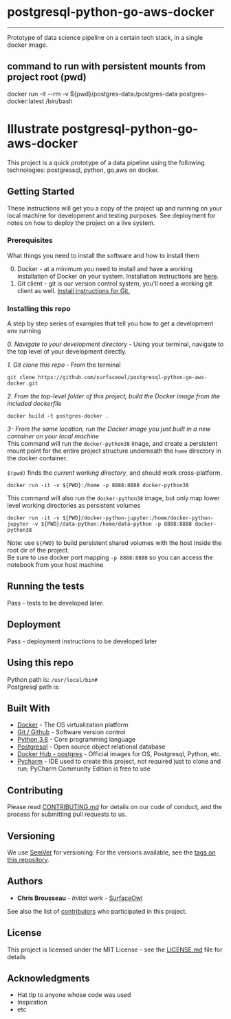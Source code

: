 # postgresql-python-go-aws-docker
___


Prototype of data science pipeline on a certain tech stack, in a single docker image.


## command to run with persistent mounts from project root (pwd)
docker run -it --rm -v ${pwd}/postgres-data:/postgres-data postgres-docker:latest /bin/bash

# Illustrate postgresql-python-go-aws-docker

This project is a quick prototype of a data pipeline using the following technologies:  postgressql, python, go,aws on docker.
## Getting Started

These instructions will get you a copy of the project up and running on your local machine for development and testing purposes. See deployment for notes on how to deploy the project on a live system.

### Prerequisites

What things you need to install the software and how to install them

0. Docker - at a minimum you need to install and have a working installation of Docker on your system.  Installation instructions are [here](https://docs.docker.com/v17.09/engine/installation/).
1. Git client - git is our version control system, you'll need a working git client as well.  [Install instructions for Git.](https://git-scm.com/book/en/v2/Getting-Started-Installing-Git)


### Installing this repo

A step by step series of examples that tell you how to get a development env running

*0. Navigate to your development directory* - Using your terminal, navigate to the top level of your development directly.

*1. Git clone this repo* - From the terminal
```
git clone https://github.com/surfaceowl/postgresql-python-go-aws-docker.git
```

*2. From the top-level folder of this project, build the Docker image from the included dockerfile*
```
docker build -t postgres-docker . 
```

*3- From the same location, run the Docker image you just built in a new container on your local machine*<br> 
This command will run the `docker-python38` image, and create a persistent mount point for the entire project structure underneath the `home` directory in the docker container. <br><br>
`$(pwd)` finds the *current working directory*, and should work cross-platform.
```
docker run -it -v ${PWD}:/home -p 8888:8888 docker-python38
```
This command will also run the `docker-python38` image, but only map lower level working directories as persistent volumes
```
docker run -it -v ${PWD}/docker-python-jupyter:/home/docker-python-jupyter -v ${PWD}/data-python:/home/data-python -p 8888:8888 docker-python38
```
Note:  use `${PWD}` to build persistent shared volumes with the host inside the root dir of the project.<br>
Be sure to use docker port mapping `-p 8888:8888` so you can access the notebook from your host machine


## Running the tests

Pass - tests to be developed later.


## Deployment

Pass - deployment instructions to be developed later


## Using this repo
Python path is:  `/usr/local/bin#`<br>
Postgresql path is:  
## Built With

* [Docker](https://docs.docker.com/v17.09/engine/installation/) - The OS virtualization platform
* [Git / Github](https://git-scm.com/book/en/v2/Getting-Started-Installing-Git) - Software version control
* [Python 3.8](https://www.python.org/downloads/release/python-380/) - Core programming language
* [Postgresql](https://www.postgresql.org/) - Open source object relational database
* [Docker Hub - postgres](https://hub.docker.com/_/postgres) - Official images for OS, Postgresql, Python, etc.
* [Pycharm](https://www.jetbrains.com/pycharm/download/#section=windows) - IDE used to create this project, not required just to clone and run; PyCharm Community Edition is free to use 

## Contributing

Please read [CONTRIBUTING.md](https://gist.github.com/PurpleBooth/b24679402957c63ec426) for details on our code of conduct, and the process for submitting pull requests to us.

## Versioning

We use [SemVer](http://semver.org/) for versioning. For the versions available, see the [tags on this repository](https://github.com/your/project/tags). 

## Authors

* **Chris Brousseau** - *Initial work* - [SurfaceOwl](https://github.com/surfaceowl)

See also the list of [contributors](https://github.com/your/project/contributors) who participated in this project.

## License

This project is licensed under the MIT License - see the [LICENSE.md](LICENSE.md) file for details

## Acknowledgments

* Hat tip to anyone whose code was used
* Inspiration
* etc
